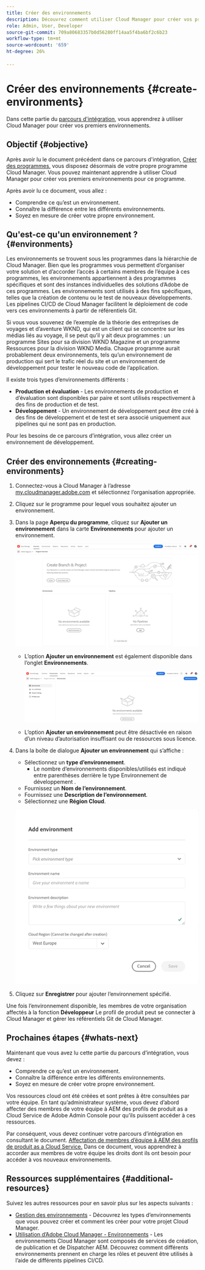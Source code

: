 ```yaml
---
title: Créer des environnements
description: Découvrez comment utiliser Cloud Manager pour créer vos premiers environnements.
role: Admin, User, Developer
source-git-commit: 709a80683357b0d56280ff14aa5f4ba6bf2c6b23
workflow-type: tm+mt
source-wordcount: '659'
ht-degree: 26%

---
```



# Créer des environnements {#create-environments}

Dans cette partie du [parcours d&#39;intégration,](overview.md) vous apprendrez à utiliser Cloud Manager pour créer vos premiers environnements.

## Objectif {#objective}

Après avoir lu le document précédent dans ce parcours d&#39;intégration, [Créer des programmes,](create-program.md) vous disposez désormais de votre propre programme Cloud Manager. Vous pouvez maintenant apprendre à utiliser Cloud Manager pour créer vos premiers environnements pour ce programme.

Après avoir lu ce document, vous allez :

* Comprendre ce qu’est un environnement.
* Connaître la différence entre les différents environnements.
* Soyez en mesure de créer votre propre environnement.

## Qu&#39;est-ce qu&#39;un environnement ? {#environments}

Les environnements se trouvent sous les programmes dans la hiérarchie de Cloud Manager. Bien que les programmes vous permettent d’organiser votre solution et d’accorder l’accès à certains membres de l’équipe à ces programmes, les environnements appartiennent à des programmes spécifiques et sont des instances individuelles des solutions d’Adobe de ces programmes. Les environnements sont utilisés à des fins spécifiques, telles que la création de contenu ou le test de nouveaux développements. Les pipelines CI/CD de Cloud Manager facilitent le déploiement de code vers ces environnements à partir de référentiels Git.

Si vous vous souvenez de l’exemple de la théorie des entreprises de voyages et d’aventure WKND, qui est un client qui se concentre sur les médias liés au voyage, il se peut qu’il y ait deux programmes : un programme Sites pour sa division WKND Magazine et un programme Ressources pour la division WKND Media. Chaque programme aurait probablement deux environnements, tels qu’un environnement de production qui sert le trafic réel du site et un environnement de développement pour tester le nouveau code de l’application.

Il existe trois types d’environnements différents :

* **Production et évaluation** - Les environnements de production et d’évaluation sont disponibles par paire et sont utilisés respectivement à des fins de production et de test.
* **Développement** - Un environnement de développement peut être créé à des fins de développement et de test et sera associé uniquement aux pipelines qui ne sont pas en production.

Pour les besoins de ce parcours d’intégration, vous allez créer un environnement de développement.

## Créer des environnements {#creating-environments}

1. Connectez-vous à Cloud Manager à l’adresse [my.cloudmanager.adobe.com](https://my.cloudmanager.adobe.com/) et sélectionnez l’organisation appropriée.

1. Cliquez sur le programme pour lequel vous souhaitez ajouter un environnement.

1. Dans la page **Aperçu du programme**, cliquez sur **Ajouter un environnement** dans la carte **Environnements** pour ajouter un environnement.

   ![Carte Environnements](/help/implementing/cloud-manager/assets/no-environments.png)

   * L’option **Ajouter un environnement** est également disponible dans l’onglet **Environnements**.

      ![Onglet Environnements](/help/implementing/cloud-manager/assets/environments-tab.png)

   * L’option **Ajouter un environnement** peut être désactivée en raison d’un niveau d’autorisation insuffisant ou de ressources sous licence.

1. Dans la boîte de dialogue **Ajouter un environnement** qui s’affiche :

   * Sélectionnez un **type d’environnement**.
      * Le nombre d’environnements disponibles/utilisés est indiqué entre parenthèses derrière le type Environnement de développement .
   * Fournissez un **Nom de l’environnement**.
   * Fournissez une **Description de l’environnement**.
   * Sélectionnez une **Région Cloud**.

   ![Boîte de dialogue Ajouter un environnement](/help/implementing/cloud-manager/assets/add-environment2.png)

1. Cliquez sur **Enregistrer** pour ajouter l’environnement spécifié.

Une fois l’environnement disponible, les membres de votre organisation affectés à la fonction **Développeur** Le profil de produit peut se connecter à Cloud Manager et gérer les référentiels Git de Cloud Manager.

## Prochaines étapes {#whats-next}

Maintenant que vous avez lu cette partie du parcours d’intégration, vous devez :

* Comprendre ce qu’est un environnement.
* Connaître la différence entre les différents environnements.
* Soyez en mesure de créer votre propre environnement.

Vos ressources cloud ont été créées et sont prêtes à être consultées par votre équipe. En tant qu’administrateur système, vous devez d’abord affecter des membres de votre équipe à AEM des profils de produit as a Cloud Service de Adobe Admin Console pour qu’ils puissent accéder à ces ressources.

Par conséquent, vous devez continuer votre parcours d’intégration en consultant le document. [Affectation de membres d’équipe à AEM des profils de produit as a Cloud Service.](assign-profiles-aem.md)  Dans ce document, vous apprendrez à accorder aux membres de votre équipe les droits dont ils ont besoin pour accéder à vos nouveaux environnements.

## Ressources supplémentaires {#additional-resources}

Suivez les autres ressources pour en savoir plus sur les aspects suivants :

* [Gestion des environnements](/help/implementing/cloud-manager/manage-environments.md) - Découvrez les types d’environnements que vous pouvez créer et comment les créer pour votre projet Cloud Manager.
* [Utilisation d’Adobe Cloud Manager - Environnements](https://experienceleague.adobe.com/docs/experience-manager-learn/cloud-service/cloud-manager/environments.html?lang=fr) - Les environnements Cloud Manager sont composés de services de création, de publication et de Dispatcher AEM. Découvrez comment différents environnements prennent en charge les rôles et peuvent être utilisés à l’aide de différents pipelines CI/CD.
